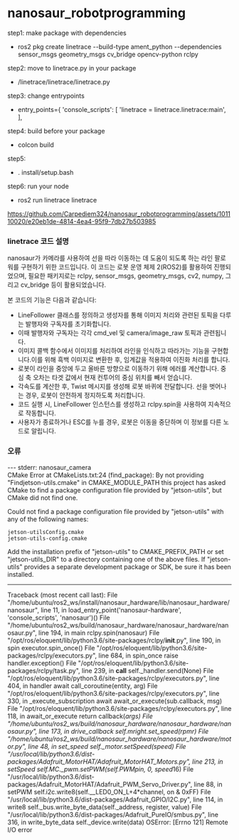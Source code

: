 # nanosaur_robotprogramming

step1: make package with dependencies

- ros2 pkg create linetrace --build-type ament_python --dependencies sensor_msgs geometry_msgs cv_bridge opencv-python rclpy

step2: move to linetrace.py in your package

- /linetrace/linetrace/linetrace.py

step3: change entrypoints

- entry_points={
        'console_scripts': [
							'linetrace = linetrace.linetrace:main',
        ],
        
step4: build before your package

- colcon build 

step5: 

- . install/setup.bash

step6: run your node

- ros2 run linetrace linetrace 





https://github.com/Carpediem324/nanosaur_robotprogramming/assets/101110020/e20eb1de-4814-4ea4-95f9-7db27b503985




### linetrace 코드 설명
nanosaur가 카메라를 사용하여 선을 따라 이동하는 데 도움이 되도록 하는 라인 팔로워를 구현하기 위한 코드입니다.
이 코드는 로봇 운영 체제 2(ROS2)를 활용하여 진행되었으며, 필요한 패키지로는 rclpy, sensor_msgs, geometry_msgs, cv2, numpy, 그리고 cv_bridge 등이 활용되었습니다. 

본 코드의 기능은 다음과 같습니다:

- LineFollower 클래스를 정의하고 생성자를 통해 이미지 처리와 관련된 토픽을 다루는 발행자와 구독자를 초기화합니다.
- 이때 발행자와 구독자는 각각 cmd_vel 및 camera/image_raw 토픽과 관련됩니다.
- 이미지 콜백 함수에서 이미지를 처리하여 라인을 인식하고 따라가는 기능을 구현합니다.이를 위해 흑백 이미지로 변환한 후, 임계값을 적용하여 이진화 처리를 합니다.
- 로봇이 라인을 중앙에 두고 올바른 방향으로 이동하기 위해 에러를 계산합니다. 중심 축 오차는 타겟 값에서 현재 컨투어의 중심 위치를 빼서 얻습니다.
- 각속도를 계산한 후, Twist 메시지를 생성해 로봇 바퀴에 전달합니다. 선을 벗어나는 경우, 로봇이 안전하게 정지하도록 처리합니다.
- 코드 실행 시, LineFollower 인스턴스를 생성하고 rclpy.spin을 사용하여 지속적으로 작동합니다.
- 사용자가 종료하거나 ESC를 누를 경우, 로봇은 이동을 중단하며 이 정보를 다른 노드로 알립니다.




### 오류


--- stderr: nanosaur_camera                         
CMake Error at CMakeLists.txt:24 (find_package):
  By not providing "Findjetson-utils.cmake" in CMAKE_MODULE_PATH this project
  has asked CMake to find a package configuration file provided by
  "jetson-utils", but CMake did not find one.

  Could not find a package configuration file provided by "jetson-utils" with
  any of the following names:

    jetson-utilsConfig.cmake
    jetson-utils-config.cmake

  Add the installation prefix of "jetson-utils" to CMAKE_PREFIX_PATH or set
  "jetson-utils_DIR" to a directory containing one of the above files.  If
  "jetson-utils" provides a separate development package or SDK, be sure it
  has been installed.


---

Traceback (most recent call last):
  File "/home/ubuntu/ros2_ws/install/nanosaur_hardware/lib/nanosaur_hardware/nanosaur", line 11, in <module>
    load_entry_point('nanosaur-hardware', 'console_scripts', 'nanosaur')()
  File "/home/ubuntu/ros2_ws/build/nanosaur_hardware/nanosaur_hardware/nanosaur.py", line 194, in main
    rclpy.spin(nanosaur)
  File "/opt/ros/eloquent/lib/python3.6/site-packages/rclpy/__init__.py", line 190, in spin
    executor.spin_once()
  File "/opt/ros/eloquent/lib/python3.6/site-packages/rclpy/executors.py", line 684, in spin_once
    raise handler.exception()
  File "/opt/ros/eloquent/lib/python3.6/site-packages/rclpy/task.py", line 239, in __call__
    self._handler.send(None)
  File "/opt/ros/eloquent/lib/python3.6/site-packages/rclpy/executors.py", line 404, in handler
    await call_coroutine(entity, arg)
  File "/opt/ros/eloquent/lib/python3.6/site-packages/rclpy/executors.py", line 330, in _execute_subscription
    await await_or_execute(sub.callback, msg)
  File "/opt/ros/eloquent/lib/python3.6/site-packages/rclpy/executors.py", line 118, in await_or_execute
    return callback(*args)
  File "/home/ubuntu/ros2_ws/build/nanosaur_hardware/nanosaur_hardware/nanosaur.py", line 173, in drive_callback
    self.mright.set_speed(rpmr)
  File "/home/ubuntu/ros2_ws/build/nanosaur_hardware/nanosaur_hardware/motor.py", line 48, in set_speed
    self._motor.setSpeed(speed)
  File "/usr/local/lib/python3.6/dist-packages/Adafruit_MotorHAT/Adafruit_MotorHAT_Motors.py", line 213, in setSpeed
    self.MC._pwm.setPWM(self.PWMpin, 0, speed*16)
  File "/usr/local/lib/python3.6/dist-packages/Adafruit_MotorHAT/Adafruit_PWM_Servo_Driver.py", line 88, in setPWM
    self.i2c.write8(self.__LED0_ON_L+4*channel, on & 0xFF)
  File "/usr/local/lib/python3.6/dist-packages/Adafruit_GPIO/I2C.py", line 114, in write8
    self._bus.write_byte_data(self._address, register, value)
  File "/usr/local/lib/python3.6/dist-packages/Adafruit_PureIO/smbus.py", line 316, in write_byte_data
    self._device.write(data)
OSError: [Errno 121] Remote I/O error

